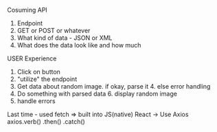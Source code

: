 Cosuming API
1. Endpoint
2. GET or POST or whatever
3. What kind of data - JSON or XML
4. What does the data look like and how much


USER Experience
1. Click on button
2. "utilize" the endpoint
3. Get data about random image. if okay, parse it
   4. else error handling
5. Do something with parsed data
   6. display random image
7. handle errors

Last time - used fetch => built into JS(native)
React -> Use Axios
axios.verb()
.then()
.catch()
